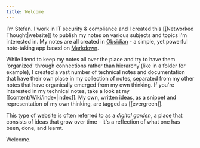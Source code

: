 ```yaml
---
title: Welcome
---
```

I’m Stefan. I work in IT security & compliance and I created this [[Networked Thought|website]] to publish my notes on various subjects and topics I'm interested in. My notes are all created in [Obsidian](https://obsidian.md/) - a simple, yet powerful note-taking app based on [Markdown](https://en.wikipedia.org/wiki/Markdown). 

While I tend to keep my notes all over the place and try to have them 'organized' through connections rather than hierarchy (like in a folder for example), I created a vast number of technical notes and documentation that have their own place in my collection of notes, separated from my other notes that have organically emerged from my own thinking. If you're interested in my technical notes, take a look at my [[content/Wiki/index|index]]. My own, written ideas, as a snippet and representation of my own thinking, are tagged as [[evergreen]]. 

This type of website is often referred to as a *digital garden*, a place that consists of ideas that grow over time - it's a reflection of what one has been, done, and learnt.

Welcome.